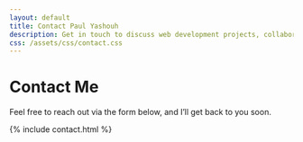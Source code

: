 ```yaml
---
layout: default
title: Contact Paul Yashouh
description: Get in touch to discuss web development projects, collaboration opportunities, or professional inquiries. I'm available for freelance work and full-time positions.
css: /assets/css/contact.css
---
```


# Contact Me

Feel free to reach out via the form below, and I’ll get back to you soon.

{% include contact.html %}
